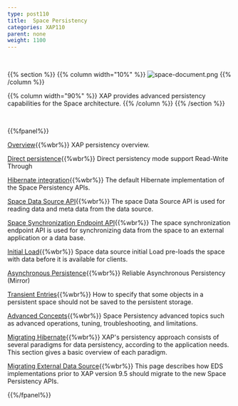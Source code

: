```yaml
---
type: post110
title:  Space Persistency
categories: XAP110
parent: none
weight: 1100
---
```


<br>


{{% section %}}
{{% column  width="10%" %}}
![space-document.png](/attachment_files/subject/persistence.png)
{{% /column %}}

{{% column width="90%" %}}
XAP provides advanced persistency capabilities for the Space architecture.
{{% /column %}}
{{% /section %}}

<br>

{{%fpanel%}}

[Overview](./space-persistency.html){{%wbr%}}
XAP persistency overview.

[Direct persistence](./direct-persistency.html){{%wbr%}}
Direct persistency mode support Read-Write Through

[Hibernate integration](./hibernate-space-persistency.html){{%wbr%}}
The default Hibernate implementation of the Space Persistency APIs.

[Space Data Source API](./space-data-source-api.html){{%wbr%}}
The space Data Source API is used for reading data and meta data from the data source.

[Space Synchronization Endpoint API](./space-synchronization-endpoint-api.html){{%wbr%}}
The space synchronization endpoint API is used for synchronizing data from the space to an external application or a data base.

[Initial Load](./space-persistency-initial-load.html){{%wbr%}}
Space data source initial Load pre-loads the space with data before it is available for clients.

[Asynchronous Persistence](./asynchronous-persistency-with-the-mirror.html){{%wbr%}}
Reliable Asynchronous Persistency (Mirror)

[Transient Entries](./transient-entries.html){{%wbr%}}
How to specify that some objects in a persistent space should not be saved to the persistent storage.

[Advanced Concepts](./space-persistency-advanced-topics.html){{%wbr%}}
Space Persistency advanced topics such as advanced operations, tuning, troubleshooting, and limitations.

[Migrating Hibernate](./persistency-migrating-hibernate.html){{%wbr%}}
XAP's persistency approach consists of several paradigms for data persistency, according to the application needs. This section gives a basic overview of each paradigm.

[Migrating External Data Source](./migrating-from-external-data-source-api.html){{%wbr%}}
This page describes how EDS implementations prior to XAP version 9.5 should migrate to the new Space Persistency APIs.

{{%/fpanel%}}


